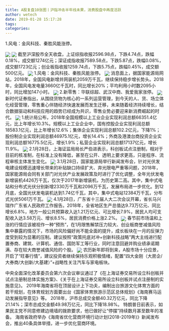 ```yaml
---
title: A股复盘10张图丨沪指冲击半年线未果，消费股盘中再度活跃
author: wetech
date: 2019-01-28 15:17:28
tags: 
categories: 
---
```

1.风电：金风科技、秦胜风能涨停。
<!-- more -->
<img align="center" border="0" src="https://imgcdn.yicai.com/uppics/images/2019/01/6f977ae25f62f249a36d7b422fe4cb50.jpg" />
<img align="center" border="0" src="https://imgcdn.yicai.com/uppics/images/2019/01/2def07d93cab4bfed3a65c8015a7ee3e.jpg" />
截至沪深股市全天收盘，上证综指收报2596.98点，下跌4.74点，跌幅0.18%，成交额1274亿元；深证成指收报7589.58点，下跌5.87点，跌幅0.08%，成交额1723亿元；创业板指收报1259.74点，下跌5.75点，跌幅0.45%，成交额500亿元。
<img align="center" border="0" src="https://imgcdn.yicai.com/uppics/images/2019/01/d0068b928063e64a4f68921da9f4aa2f.jpg" />
1.风电：金风科技、秦胜风能涨停。
<img align="center" border="0" src="https://imgcdn.yicai.com/uppics/images/2019/01/c856fb01ff5bf00d40364b8598a7b975.jpg" />
消息面上，据国家能源局网站，2018年，全国风电新增并网装机2059万千瓦，继续保持稳步增长势头。2018年，全国风电发电量3660亿千瓦时，同比增长20%；平均利用小时数2095小时，同比增加147小时。
<img align="center" border="0" src="https://imgcdn.yicai.com/uppics/images/2019/01/e406ee98297387614929b47584922ef9.jpg" />
2.新零售：华联综超、武汉中商、我爱我家涨停。
<img align="center" border="0" src="https://imgcdn.yicai.com/uppics/images/2019/01/29e9fcd1a0763c6e3f0888e4db298133.jpg" />
新时代证券指出，从围绕货物为核心的一系列运营管理，到今天的人、货、场立体化经营管理，零售重心伴随经济快速发展而发生迁移，未来随着经济持续增长，结合数据驱动和科技应用的趋势已经成为共识，零售业势必要迎来新消费崛起的时代。
<img align="center" border="0" src="https://imgcdn.yicai.com/uppics/images/2019/01/a238cc3043c4861f280e29900c41e35a.jpg" />
1.统计局公布，2018年全国规模以上工业企业实现利润总额66351.4亿元，比上年增长10.3%。规模以上工业企业中，国有控股企业实现利润总额18583.1亿元，比上年增长12.6%；集体企业实现利润总额102.2亿元，下降1%；股份制企业实现利润总额46975.1亿元，增长14.4%；外商及港澳台商投资企业实现利润总额16775.5亿元，增长1.9%；私营企业实现利润总额17137亿元，增长11.9%。
<img align="center" border="0" src="https://imgcdn.yicai.com/uppics/images/2019/01/454548a43e2fa88db7999931932b3eca.jpg" />
2.1月28日，上海证监局局长严伯进表示，科创板试点注册制，相对于目前的核准制，在标准上没有降低，甚至在公开、透明上要求更高，只是程序、流程审核主体发生变化。
<img align="center" border="0" src="https://imgcdn.yicai.com/uppics/images/2019/01/21868de71df9a5c296a4604144151b4e.jpg" />
3.1月28日，国家能源局举行新闻发布会，针对光伏发电建设规模迅速增长带来的补贴缺口持续扩大、弃光限电严重等问题，2018年，国家能源局会同有关部门对光伏产业发展政策及时进行了优化调整，全年光伏发电新增装机4426万千瓦，仅次于2017年新增装机，为历史第二高。其中，集中式电站和分布式光伏分别新增2330万千瓦和2096万千瓦，发展布局进一步优化。到12月底，全国光伏发电装机达到1.74亿千瓦，其中，集中式电站12384万千瓦，分布式光伏5061万千瓦。
<img align="center" border="0" src="https://imgcdn.yicai.com/uppics/images/2019/01/ed8dab40d820a7a72086ea79819f5f50.jpg" />
4.1月28日，广东省十三届人大二次会议开幕，省长马兴瑞作广东省人民政府工作报告。2018年，全省地区生产总值达9.73万亿元、同比增长6.8%，地方一般公共预算收入达1.21万亿元、可比增长7.9%，居民人均可支配收入达3.58万元、增长8.5%，居民消费价格上涨2.2%。
<img align="center" border="0" src="https://imgcdn.yicai.com/uppics/images/2019/01/160e9a1fafde0fe52ffa9e9dafb77f27.jpg" />
春节前市场温和上涨的行情应该被视作一种“预热”，在1月限售解禁压力较大、创业板商誉减值风险集中暴露的情况下，市场的风险偏好尚不能全面的提升，成长板块在一月的反弹力度受到较为显著的压制。建议按照“政策托底对冲+创新科技战略”两大主线进行配置券商、建筑、计算机、通信、国防军工等行业，同时注意回避并购业绩承诺期满、存在较大商誉减值风险的个股。
<img align="center" border="0" src="https://imgcdn.yicai.com/uppics/images/2019/01/490a4156b409dfd0f272a54847529cf2.jpg" />
农历新年即将到来，A股市场十分应景，开启了“旺春行情”，建议投资者继续保持乐观积极情绪，配置“四大金刚（大房企/大券商/大创新/大基建）”+战略性关注汽车与家电板块。
 
 
中央全面深化改革委员会第六次会议审议通过了《在上海证券交易所设立科创板并试点注册制总体实施方案》、《关于在上海证券交易所设立科创板并试点注册制的实施意见》。
2019年海南省将在顶层设计上下功夫，编制出台旅游文化体育方面的若干规划，在体育规划方面要出台《国家体育旅游示范区总体规划》《海南赛马运动发展指导意见》等。
2018年，沪市总成交金额40.32万亿元，同比下降21.14%；深市总成交金额49.98万亿元，同比下降18.98%。
特朗普日前表示，如果民主党不同意修建边境墙的拨款要求，他已做好让“停摆”持续数月甚至数年的准备。
海南省政府举办《海南省优化营商环境行动计划(2018-2019年)》新闻发布会，推出40条具体举措，进一步优化营商环境。
